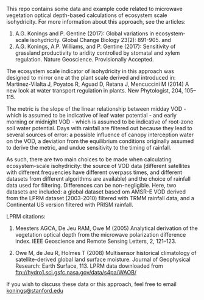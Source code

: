 This repo contains some data and example code related to microwave vegetation optical depth-based calculations of ecosystem scale isohydricity. For more information about this approach, see the articles:

1) A.G. Konings and P. Gentine (2017): Global variations in ecosystem-scale isohydricity. Global Change Biology 23(2): 891-905.
and 
2) A.G. Konings, A.P. Williams, and P. Gentine (2017): Sensitivity of grassland productivity to aridity controlled by stomatal and xylem 
regulation. Nature Geoscience. Provisionally Accepted.

The ecosystem scale indicator of isohydricity in this approach was designed to mirror one at the plant scale derived and introduced in:
Martinez-Vilalta J, Poyatos R, Aguad D, Retana J, Mencuccini M (2014) A new look at water transport regulation in plants. New Phytologist, 204, 105–115.

The metric is the slope of the linear relationship between midday VOD - which is assumed to be indicative of leaf water potential - and early morning or midnight VOD - which is assumed to be indicative of root-zone soil water potential. Days with rainfall are filtered out because they lead to several sources of error: a possible influence of canopy interception water on the VOD, a deviation from the equilibrium conditions originally assumed to derive the metric, and undue sensitivity to the timing of rainfall. 

As such, there are two main choices to be made when calculating ecosystem-scale isohydricity: the source of VOD data (different satellites with different frequencies have different overpass times, and different datasets from different algorithms are available) and the choice of rainfall data used for filtering. Differences can be non-negligible. Here, two datasets are included: a global dataset based om AMSR-E VOD derived from the LPRM dataset (2003-2010) filtered with TRMM rainfall data, and a Continental US version filtered with PRISM rainfall.

LPRM citations: 

1) Meesters AGCA, De Jeu RAM, Owe M (2005) Analytical derivation of the vegetation optical depth from the microwave polarization difference index. IEEE Geoscience and Remote Sensing Letters, 2, 121–123.

2) Owe M, de Jeu R, Holmes T (2008) Multisensor historical climatology of satellite-derived global land surface moisture. Journal of Geophysical Research: Earth Surface, 113.
LPRM data downloaded from ftp://hydro1.sci.gsfc.nasa.gov/data/s4pa/WAOB/

If you wish to discuss these data or this approach, feel free to email konings@stanford.edu
